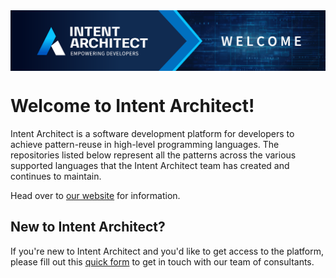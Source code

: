 <img align="center" src="profile/welcome-banner.png" width="1280px" />

# Welcome to Intent Architect!

Intent Architect is a software development platform for developers to achieve pattern-reuse in high-level programming languages. The repositories listed below represent all the patterns across the various supported languages that the Intent Architect team has created and continues to maintain.

Head over to [our website](https://intentarchitect.com) for information.

## New to Intent Architect?

If you're new to Intent Architect and you'd like to get access to the platform, please fill out this [quick form](https://intentarchitect.com/#/contact-us) to get in touch with our team of consultants.
